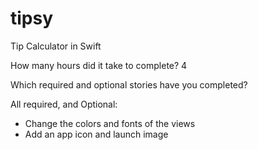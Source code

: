 # tipsy
Tip Calculator in Swift

How many hours did it take to complete? 4 

Which required and optional stories have you completed?

All required, and Optional:
* Change the colors and fonts of the views 
* Add an app icon and launch image
